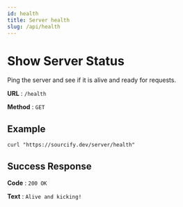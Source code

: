 ```yaml
---
id: health
title: Server health
slug: /api/health
---
```


# Show Server Status

Ping the server and see if it is alive and ready for requests.

**URL** : `/health`

**Method** : `GET`

## Example

`curl "https://sourcify.dev/server/health" `

## Success Response

**Code** : `200 OK`

**Text** : `Alive and kicking!`
